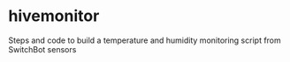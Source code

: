 # hivemonitor
Steps and code to build a temperature and humidity monitoring script from SwitchBot sensors
